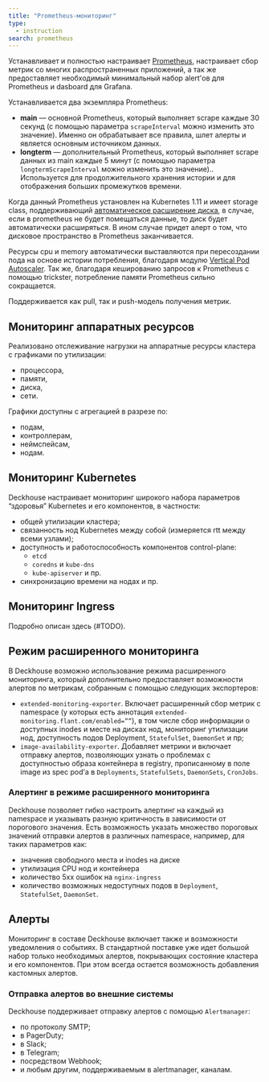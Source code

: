 ```yaml
---
title: "Prometheus-мониторинг"
type:
  - instruction
search: prometheus
---
```


Устанавливает и полностью настраивает [Prometheus](https://prometheus.io/), настраивает сбор метрик со многих распространенных приложений, а так же предоставляет необходимый минимальный набор alert'ов для Prometheus и dasboard для Grafana.

Устанавливается два экземпляра Prometheus:
* **main** — основной Prometheus, который выполняет scrape каждые 30 секунд (с помощью параметра `scrapeInterval` можно изменить это значение). Именно он обрабатывает все правила, шлет алерты и является основным источником данных.
* **longterm** — дополнительный Prometheus, который выполняет scrape данных из main каждые 5 минут (с помощью параметра `longtermScrapeInterval` можно изменить это значение).. Используется для продолжительного хранения истории и для отображения больших промежутков времени.

Когда данный Prometheus установлен на Kubernetes 1.11 и имеет storage class, поддерживающий [автоматическое расширение диска](https://kubernetes.io/blog/2018/07/12/resizing-persistent-volumes-using-kubernetes/), в случае, если в prometheus не будет помещаться данные, то диск будет автоматически расширяться. В ином случае придет алерт о том, что дисковое пространство в Prometheus заканчивается.

Ресурсы cpu и memory автоматически выставляются при пересоздании пода на основе истории потребления, благодаря модулю [Vertical Pod Autoscaler](../../modules/302-vertical-pod-autoscaler/). Так же, благодаря кешированию запросов к Prometheus с помощью trickster, потребление памяти Prometheus сильно сокращается.

<!--Дополнительная информация-->
<!-- -&#45;&#45;&#45;&#45;&#45;&#45;&#45;&#45;&#45;&#45;&#45;&#45;&#45;&#45;&#45;&#45;&#45;&#45;&#45;&#45;&#45;&#45;&#45;&#45;-->
<!---->
<!--* [Разработка правил для Prometheus (алертов и recording)](prometheus_rules_development.html)-->
<!--* [Разработка графиков (Dashboard'ов для Grafana)](grafana_dashboard_development.html)-->
<!--* [Разработка target'ов для Prometheus (целей, которые мониторить)](prometheus_targets_development.html)-->

Поддерживается как pull, так и push-модель получения метрик.

## Мониторинг аппаратных ресурсов
Реализовано отслеживание нагрузки на аппаратные ресурсы кластера с графиками по утилизации:
- процессора,
- памяти,
- диска,
- сети.

Графики доступны с агрегацией в разрезе по:
- подам,
- контроллерам,
- неймспейсам,
- нодам.

## Мониторинг Kubernetes

Deckhouse настраивает мониторинг широкого набора параметров “здоровья” Kubernetes и его компонентов, в частности:
- общей утилизации кластера;
- связанность нод Kubernetes между собой (измеряется rtt между всеми узлами);
- доступность и работоспособность компонентов control-plane:
  - `etcd`
  - `coredns` и `kube-dns`
  - `kube-apiserver` и пр.
- синхронизацию времени на нодах и пр.

## Мониторинг Ingress

Подробно описан здесь (#TODO).

## Режим расширенного мониторинга
В Deckhouse возможно использование режима расширенного мониторинга, который дополнительно предоставляет возможности алертов по метрикам, собранным с помощью следующих экспортеров:
- `extended-monitoring-exporter`. Включает расширенный сбор метрик с namespace (у которых есть аннотация `extended-monitoring.flant.com/enabled=””`), в том числе сбор информации о доступных inodes и месте на дисках нод, мониторинг утилизации нод, доступность подов Deployment, `StatefulSet`, `DaemonSet` и пр;
- `image-availability-exporter`.  Добавляет метрики и включает отправку алертов, позволяющих узнать о проблемах с доступностью образа контейнера в registry, прописанному в поле image из spec pod’а в `Deployments`, `StatefulSets`, `DaemonSets`, `CronJobs`.

### Алертинг в режиме расширенного мониторинга
Deckhouse позволяет гибко настроить алертинг на каждый из namespace и указывать разную критичность в зависимости от порогового значения. Есть возможность указать множество пороговых значений отправки алертов в различных namespace, например, для таких параметров как:
- значения свободного места и inodes на диске
- утилизация CPU нод и контейнера
- количество 5xx ошибок на `nginx-ingress`
- количество возможных недоступных подов в `Deployment`, `StatefulSet`, `DaemonSet`.

## Алерты
Мониторинг в составе Deckhouse включает также и возможности уведомления о событиях. В стандартной поставке уже идет большой набор только необходимых алертов, покрывающих состояние кластера и его компонентов. При этом всегда остается возможность добавления кастомных алертов.

### Отправка алертов во внешние системы
Deckhouse поддерживает отправку алертов с помощью `Alertmanager`:
- по протоколу SMTP;
- в PagerDuty;
- в Slack;
- в Telegram;
- посредством Webhook;
- и любым другим, поддерживаемым в alertmanager, каналам.
